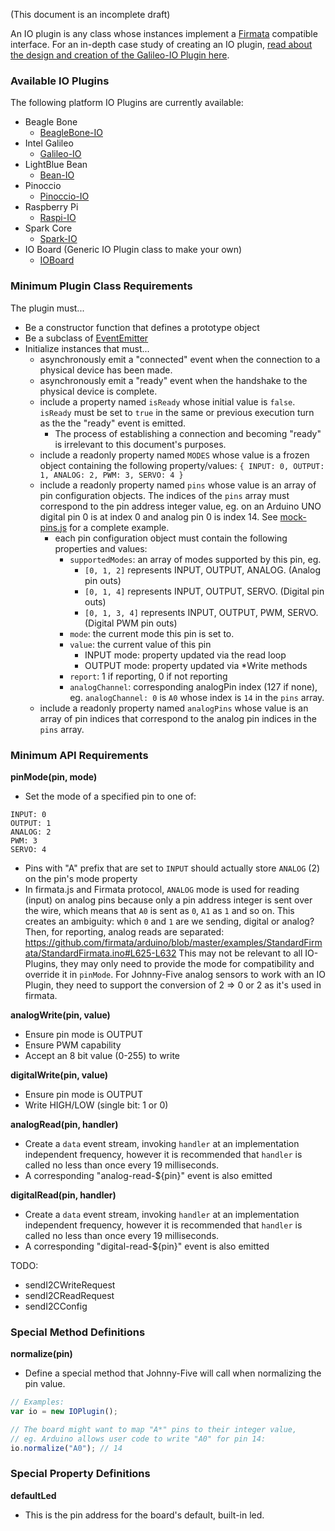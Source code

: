 

(This document is an incomplete draft)

An IO plugin is any class whose instances implement a [Firmata](https://github.com/jgautier/firmata) compatible interface. 
For an in-depth case study of creating an IO plugin, [read about the design and creation of the Galileo-IO Plugin here](http://bocoup.com/weblog/intel-galileo-javascript-nodejs/).

### Available IO Plugins

The following platform IO Plugins are currently available:

- Beagle Bone
  - [BeagleBone-IO](https://github.com/julianduque/beaglebone-io)
- Intel Galileo
  - [Galileo-IO](https://github.com/rwaldron/galileo-io/)
- LightBlue Bean
  - [Bean-IO](https://github.com/monteslu/bean-io/)
- Pinoccio
  - [Pinoccio-IO](https://github.com/soldair/pinoccio-io/)
- Raspberry Pi
  - [Raspi-IO](https://gitlab.theoreticalideations.com/nebrius/raspi-io/)
- Spark Core
  - [Spark-IO](https://github.com/rwaldron/spark-io/)
- IO Board (Generic IO Plugin class to make your own)
  - [IOBoard](https://github.com/achingbrain/node-ioboard)

### Minimum Plugin Class Requirements

The plugin must...

- Be a constructor function that defines a prototype object
- Be a subclass of [EventEmitter](http://nodejs.org/api/events.html#events_class_events_eventemitter)
- Initialize instances that must...
    - asynchronously emit a "connected" event when the connection to a physical device has been made.
    - asynchronously emit a "ready" event when the handshake to the physical device is complete.
    - include a property named `isReady` whose initial value is `false`. `isReady` must be set to `true` in the same or previous execution turn as the the "ready" event is emitted.
        - The process of establishing a connection and becoming "ready" is irrelevant to this document's purposes.
    - include a readonly property named `MODES` whose value is a frozen object containing the following property/values: `{ INPUT: 0, OUTPUT: 1, ANALOG: 2, PWM: 3, SERVO: 4 }` 
    - include a readonly property named `pins` whose value is an array of pin configuration objects. The indices of the `pins` array must correspond to the pin address integer value, eg. on an Arduino UNO digital pin 0 is at index 0 and analog pin 0 is index 14. See [mock-pins.js](https://github.com/rwaldron/johnny-five/blob/master/test/mock-pins.js) for a complete example.
        - each pin configuration object must contain the following properties and values: 
            - `supportedModes`: an array of modes supported by this pin, eg. 
                - `[0, 1, 2]` represents INPUT, OUTPUT, ANALOG. (Analog pin outs)
                - `[0, 1, 4]` represents INPUT, OUTPUT, SERVO.  (Digital pin outs) 
                - `[0, 1, 3, 4]` represents INPUT, OUTPUT, PWM, SERVO.  (Digital PWM pin outs)
            - `mode`: the current mode this pin is set to.
            - `value`: the current value of this pin 
                - INPUT mode: property updated via the read loop
                - OUTPUT mode: property updated via *Write methods
            - `report`: 1 if reporting, 0 if not reporting
            - `analogChannel`: corresponding analogPin index (127 if none), eg. `analogChannel: 0` is `A0` whose index is `14` in the `pins` array.
    - include a readonly property named `analogPins` whose value is an array of pin indices that correspond to the analog pin indices in the `pins` array. 

### Minimum API Requirements

**pinMode(pin, mode)**
- Set the mode of a specified pin to one of: 
```
INPUT: 0
OUTPUT: 1
ANALOG: 2
PWM: 3
SERVO: 4
```
- Pins with "A" prefix that are set to `INPUT` should actually store `ANALOG` (2) on the pin's mode property 
- In firmata.js and Firmata protocol, `ANALOG` mode is used for reading (input) on analog pins because only a pin address integer is sent over the wire, which means that `A0` is sent as `0`, `A1` as `1` and so on. This creates an ambiguity: which `0` and `1` are we sending, digital or analog? Then, for reporting, analog reads are separated: https://github.com/firmata/arduino/blob/master/examples/StandardFirmata/StandardFirmata.ino#L625-L632 This may not be relevant to all IO-Plugins, they may only need to provide the mode for compatibility and override it in `pinMode`. For Johnny-Five analog sensors to work with an IO Plugin, they need to support the conversion of 2 => 0 or 2 as it's used in firmata.

**analogWrite(pin, value)**
- Ensure pin mode is OUTPUT
- Ensure PWM capability
- Accept an 8 bit value (0-255) to write

**digitalWrite(pin, value)**
- Ensure pin mode is OUTPUT
- Write HIGH/LOW (single bit: 1 or 0)

**analogRead(pin, handler)**
- Create a `data` event stream, invoking `handler` at an implementation independent frequency, however it is recommended that `handler` is called no less than once every 19 milliseconds.
- A corresponding "analog-read-${pin}" event is also emitted

**digitalRead(pin, handler)**
- Create a `data` event stream,  invoking `handler` at an implementation independent frequency, however it is recommended that `handler` is called no less than once every 19 milliseconds.
- A corresponding "digital-read-${pin}" event is also emitted



TODO: 

- sendI2CWriteRequest
- sendI2CReadRequest
- sendI2CConfig



### Special Method Definitions

**normalize(pin)**
- Define a special method that Johnny-Five will call when normalizing the pin value.
```js
// Examples: 
var io = new IOPlugin();

// The board might want to map "A*" pins to their integer value, 
// eg. Arduino allows user code to write "A0" for pin 14:
io.normalize("A0"); // 14
```


### Special Property Definitions

**defaultLed**
- This is the pin address for the board's default, built-in led.

